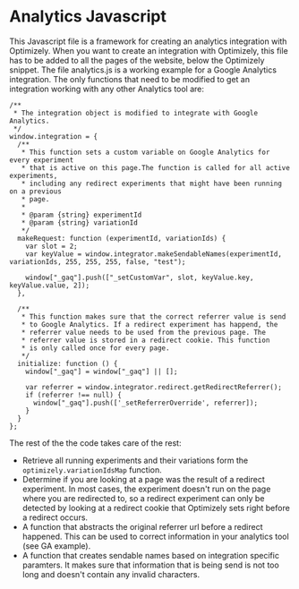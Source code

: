 # Analytics Javascript
This Javascript file is a framework for creating an analytics integration with Optimizely. When you want to create an integration with Optimizely, this file has to be added to all the pages of the website, below the Optimizely snippet. The file analytics.js is a working example for a Google Analytics integration. The only functions that need to be modified to get an integration working with any other Analytics tool are: 

    /**
     * The integration object is modified to integrate with Google Analytics.
     */
    window.integration = {
      /**
       * This function sets a custom variable on Google Analytics for every experiment
       * that is active on this page.The function is called for all active experiments,
       * including any redirect experiments that might have been running on a previous
       * page.
       *
       * @param {string} experimentId
       * @param {string} variationId
       */
      makeRequest: function (experimentId, variationIds) {
        var slot = 2;
        var keyValue = window.integrator.makeSendableNames(experimentId, variationIds, 255, 255, 255, false, "test");

        window["_gaq"].push(["_setCustomVar", slot, keyValue.key, keyValue.value, 2]);
      },

      /**
       * This function makes sure that the correct referrer value is send
       * to Google Analytics. If a redirect experiment has happend, the
       * referrer value needs to be used from the previous page. The
       * referrer value is stored in a redirect cookie. This function
       * is only called once for every page.
       */
      initialize: function () {
        window["_gaq"] = window["_gaq"] || [];

        var referrer = window.integrator.redirect.getRedirectReferrer();
        if (referrer !== null) {
          window["_gaq"].push(['_setReferrerOverride', referrer]);
        }
      }
    };
    
The rest of the the code takes care of the rest:

 * Retrieve all running experiments and their variations form the `optimizely.variationIdsMap` function. 
 * Determine if you are looking at a page was the result of a redirect experiment. In most cases, the experiment doesn't run on the page where you are redirected to, so a redirect experiment can only be detected by looking at a redirect cookie that Optimizely sets right before a redirect occurs.  
 * A function that abstracts the original referrer url before a redirect happened. This can be used to correct information in your analytics tool (see GA example).
 * A function that creates sendable names based on integration specific paramters. It makes sure that information that is being send is not too long and doesn't contain any invalid characters.

